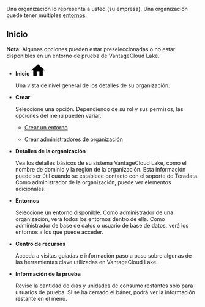 Una organización lo representa a usted (su empresa). Una organización puede tener múltiples [entornos](sbt1640280496980.md).

## Inicio


**Nota:** Algunas opciones pueden estar preseleccionadas o no estar disponibles en un entorno de prueba de VantageCloud Lake.

-   **Inicio** ![House icon.](Images/cxp1588894410855.svg)

    Una vista de nivel general de los detalles de su organización.


-   **Crear**

    Seleccione una opción. Dependiendo de su rol y sus permisos, las opciones del menú pueden variar.

    -   [Crear un entorno](qiv1640281527006.md)


    -   [Crear administradores de organización](hrv1640281410572.md)


-   **Detalles de la organización**

    Vea los detalles básicos de su sistema VantageCloud Lake, como el nombre de dominio y la región de la organización. Esta información puede ser útil cuando se establece contacto con el soporte de Teradata. Como administrador de la organización, puede ver elementos adicionales.


-   **Entornos**

    Seleccione un entorno disponible. Como administrador de una organización, verá todos los entornos dentro de ella. Como administrador de base de datos o usuario de base de datos, verá los entornos a los que puede acceder.


-   **Centro de recursos**

    Acceda a visitas guiadas e información paso a paso sobre algunas de las herramientas clave utilizadas en VantageCloud Lake.


-   **Información de la prueba**

    Revise la cantidad de días y unidades de consumo restantes solo para usuarios de prueba. Si se ha cerrado el báner, podrá ver la información restante en el menú.


